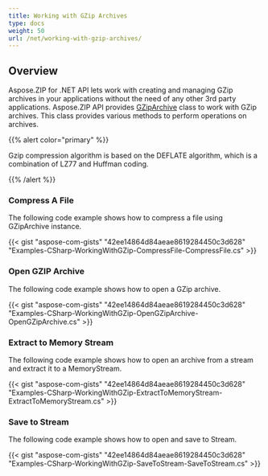 ```yaml
---
title: Working with GZip Archives
type: docs
weight: 50
url: /net/working-with-gzip-archives/
---
```



## **Overview**
Aspose.ZIP for .NET API lets work with creating and managing GZip archives in your applications without the need of any other 3rd party applications. Aspose.ZIP API provides [GZipArchive](https://apireference.aspose.com/net/zip/aspose.zip.gzip/gziparchive) class to work with GZip archives. This class provides various methods to perform operations on archives.

{{% alert color="primary" %}} 

Gzip compression algorithm is based on the DEFLATE algorithm, which is a combination of LZ77 and Huffman coding.

{{% /alert %}} 


### **Compress A File**
The following code example shows how to compress a file using GZipArchive instance.

{{< gist "aspose-com-gists" "42ee14864d84aeae8619284450c3d628" "Examples-CSharp-WorkingWithGZip-CompressFile-CompressFile.cs" >}}


### **Open GZIP Archive**
The following code example shows how to open a GZip archive.

{{< gist "aspose-com-gists" "42ee14864d84aeae8619284450c3d628" "Examples-CSharp-WorkingWithGZip-OpenGZipArchive-OpenGZipArchive.cs" >}}
### **Extract to Memory Stream**
The following code example shows how to open an archive from a stream and extract it to a MemoryStream.

{{< gist "aspose-com-gists" "42ee14864d84aeae8619284450c3d628" "Examples-CSharp-WorkingWithGZip-ExtractToMemoryStream-ExtractToMemoryStream.cs" >}}
### **Save to Stream**
The following code example shows how to open and save to Stream.

{{< gist "aspose-com-gists" "42ee14864d84aeae8619284450c3d628" "Examples-CSharp-WorkingWithGZip-SaveToStream-SaveToStream.cs" >}}
